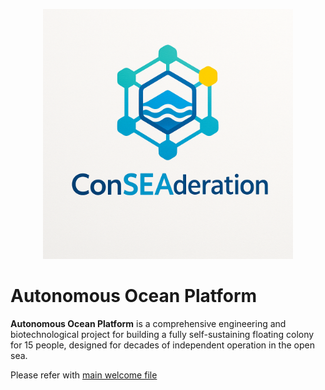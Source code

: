 <p align="center">
  <img src="images/logo.png" alt="Autonomous Ocean Platform Logo" width="400"/>
</p>

# Autonomous Ocean Platform

**Autonomous Ocean Platform** is a comprehensive engineering and biotechnological project for building a fully self-sustaining floating colony for 15 people, designed for decades of independent operation in the open sea.

Please refer with [main welcome file](Home.md)
